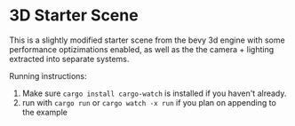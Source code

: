 # 3D Starter Scene

This is a slightly modified starter scene from the bevy 3d engine with some performance optizimations enabled, as well as the the camera + lighting extracted into separate systems.

Running instructions:
1. Make sure `cargo install cargo-watch` is installed if you haven't already.
2. run with `cargo run` or `cargo watch -x run` if you plan on appending to the example

